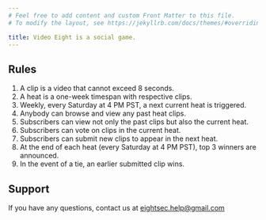 ```yaml
---
# Feel free to add content and custom Front Matter to this file.
# To modify the layout, see https://jekyllrb.com/docs/themes/#overriding-theme-defaults

title: Video Eight is a social game.
---
```

<!-- https://www.markdownguide.org/basic-syntax -->
## Rules
1. A clip is a video that cannot exceed 8 seconds.
2. A heat is a one-week timespan with respective clips.
3. Weekly, every Saturday at 4 PM PST, a next current heat is triggered.
4. Anybody can browse and view any past heat clips.
5. Subscribers can view not only the past clips but also the current heat.
6. Subscribers can vote on clips in the current heat.
7. Subscribers can submit new clips to appear in the next heat.
8. At the end of each heat (every Saturday at 4 PM PST), top 3 winners are announced.
9. In the event of a tie, an earlier submitted clip wins.

## Support
If you have any questions, contact us at
<eightsec.help@gmail.com>